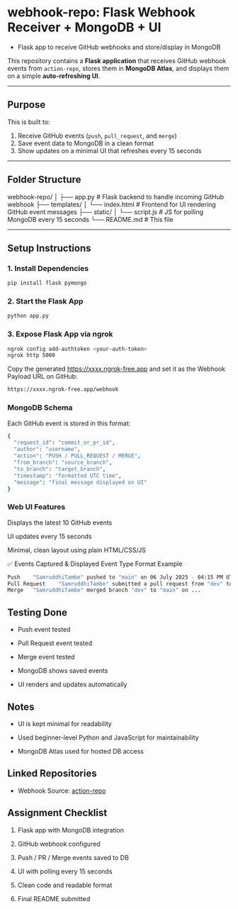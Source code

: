 #  webhook-repo: Flask Webhook Receiver + MongoDB + UI

- ﻿Flask app to receive GitHub webhooks and store/display in MongoDB

This repository contains a **Flask application** that receives GitHub webhook events from `action-repo`, stores them in **MongoDB Atlas**, and displays them on a simple **auto-refreshing UI**.

---

##  Purpose

This is built to:

1. Receive GitHub events (`push`, `pull_request`, and `merge`)
2. Save event data to MongoDB in a clean format
3. Show updates on a minimal UI that refreshes every 15 seconds

---

##  Folder Structure
webhook-repo/
│
├── app.py # Flask backend to handle incoming GitHub webhook
├── templates/
│ └── index.html # Frontend for UI rendering GitHub event messages
├── static/
│ └── script.js # JS for polling MongoDB every 15 seconds
└── README.md # This file


---

##  Setup Instructions

### 1. Install Dependencies

```bash
pip install flask pymongo
```

### 2. Start the Flask App
```bash
python app.py
```

### 3. Expose Flask App via ngrok
```bash
ngrok config add-authtoken <your-auth-token>
ngrok http 5000
``` 
Copy the generated https://xxxx.ngrok-free.app and set it as the Webhook Payload URL on GitHub:
```bash
https://xxxx.ngrok-free.app/webhook
```

### MongoDB Schema
Each GitHub event is stored in this format:
```bash
{
  "request_id": "commit_or_pr_id",
  "author": "username",
  "action": "PUSH / PULL_REQUEST / MERGE",
  "from_branch": "source_branch",
  "to_branch": "target_branch",
  "timestamp": "formatted UTC time",
  "message": "final message displayed on UI"
}
```
### Web UI Features
Displays the latest 10 GitHub events

UI updates every 15 seconds

Minimal, clean layout using plain HTML/CSS/JS

✅ Events Captured & Displayed
Event Type	Format Example
```bash
Push	"SamruddhiTambe" pushed to "main" on 06 July 2025 - 04:15 PM UTC
Pull Request	"SamruddhiTambe" submitted a pull request from "dev" to "main" on ...
Merge	"SamruddhiTambe" merged branch "dev" to "main" on ...
```

##  Testing Done
- Push event tested

- Pull Request event tested

- Merge event tested

- MongoDB shows saved events

- UI renders and updates automatically

## Notes
- UI is kept minimal for readability

- Used beginner-level Python and JavaScript for maintainability

- MongoDB Atlas used for hosted DB access

## Linked Repositories
- Webhook Source: [action-repo](https://github.com/SamruddhiTambe/action-repo.git)

## Assignment Checklist
 1. Flask app with MongoDB integration

 2. GitHub webhook configured

 3. Push / PR / Merge events saved to DB

 4. UI with polling every 15 seconds

 5. Clean code and readable format

 6. Final README submitted
